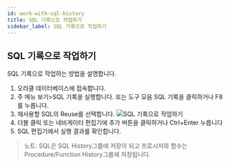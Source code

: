 ```yaml
---
id: work-with-sql-history
title: SQL 기록으로 작업하기
sidebar_label: SQL 기록으로 작업하기
---
```


## SQL 기록으로 작업하기

SQL 기록으로 작업하는 방법을 설명합니다.

1. 오라클 데이터베이스에 접속합니다.
2. 주 메뉴 보기>SQL 기록을 실행합니다. 또는 도구 모음 SQL 기록을 클릭하거나 F8를 누릅니다.
3. 재사용할 SQL의 Reuse를 선택합니다.
![SQL 기록으로 작업하기](https://s3.ap-northeast-2.amazonaws.com/sqlgate-manual-content/6457511BA416C73D5FA4821940C88BBD.jpg)
4. 더블 클릭 또는 네비게이터 편집기에 추가 버튼을 클릭하거나 Ctrl+Enter 누릅니다
5. SQL 편집기에서 실행 결과를 확인합니다.

> 노트: SQL은 SQL History그룹에 저장이 되고 프로시저와 함수는 Procedure/Function History그룹에 저장됩니다.

